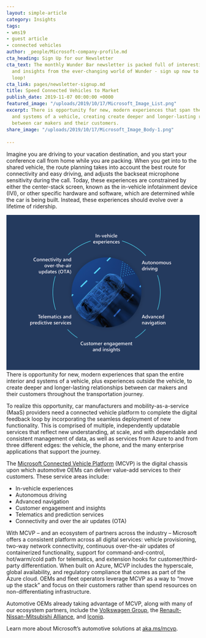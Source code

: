 ```yaml
---
layout: simple-article
category: Insights
tags:
- wms19
- guest article
- connected vehicles
author: _people/Microsoft-company-profile.md
cta_heading: Sign Up for our Newsletter
cta_text: The monthly Wunder Bar newsletter is packed full of interesting news, updates
  and insights from the ever-changing world of Wunder - sign up now to stay in the
  loop!
cta_link: pages/newsletter-signup.md
title: Speed Connected Vehicles to Market
publish_date: 2019-11-07 00:00:00 +0000
featured_image: "/uploads/2019/10/17/Microsoft_Image_List.png"
excerpt: There is opportunity for new, modern experiences that span the entire interior
  and systems of a vehicle, creating create deeper and longer-lasting relationships
  between car makers and their customers.
share_image: "/uploads/2019/10/17/Microsoft_Image_Body-1.png"

---
```

Imagine you are driving to your vacation destination, and you start your conference call from home while you are packing. When you get into to the shared vehicle, the route planning takes into account the best route for connectivity and easy driving, and adjusts the backseat microphone sensitivity during the call. Today, these experiences are constrained by either the center-stack screen, known as the in-vehicle infotainment device (IVI), or other specific hardware and software, which are determined while the car is being built. Instead, these experiences should evolve over a lifetime of ridership. 

![](/uploads/2019/10/17/Microsoft_Image_Body.png)There is opportunity for new, modern experiences that span the entire interior and systems of a vehicle, plus experiences outside the vehicle, to create deeper and longer-lasting relationships between car makers and their customers throughout the transportation journey.

To realize this opportunity, car manufacturers and mobility-as-a-service (MaaS) providers need a connected vehicle platform to complete the digital feedback loop by incorporating the seamless deployment of new functionality. This is comprised of multiple, independently updatable services that reflect new understanding, at scale, and with dependable and consistent management of data, as well as services from Azure to and from three different edges: the vehicle, the phone, and the many enterprise applications that support the journey.

The [Microsoft Connected Vehicle Platform](http://aka.ms/mcvp) (MCVP) is the digital chassis upon which automotive OEMs can deliver value-add services to their customers. These service areas include:

* In-vehicle experiences
* Autonomous driving
* Advanced navigation
* Customer engagement and insights
* Telematics and prediction services
* Connectivity and over the air updates (OTA)

With MCVP – and an ecosystem of partners across the industry – Microsoft offers a consistent platform across all digital services: vehicle provisioning, two-way network connectivity, continuous over-the-air updates of containerized functionality, support for command-and-control, hot/warm/cold path for telematics, and extension hooks for customer/third-party differentiation. When built on Azure, MCVP includes the hyperscale, global availability, and regulatory compliance that comes as part of the Azure cloud. OEMs and fleet operators leverage MCVP as a way to “move up the stack” and focus on their customers rather than spend resources on non-differentiating infrastructure.

Automotive OEMs already taking advantage of MCVP, along with many of our ecosystem partners, include the [Volkswagen Group](https://news.microsoft.com/europe/features/volkswagen-and-microsoft-partner-to-create-new-automotive-cloud/), the [Renault-Nissan-Mitsubishi Alliance](https://news.microsoft.com/2019/03/20/renault-nissan-mitsubishi-launches-alliance-intelligent-cloud-on-microsoft-azure/), and [Iconiq](http://iconiqmotors.com/).

Learn more about Microsoft’s automotive solutions at [aka.ms/mcvp](aka.ms/mcvp).